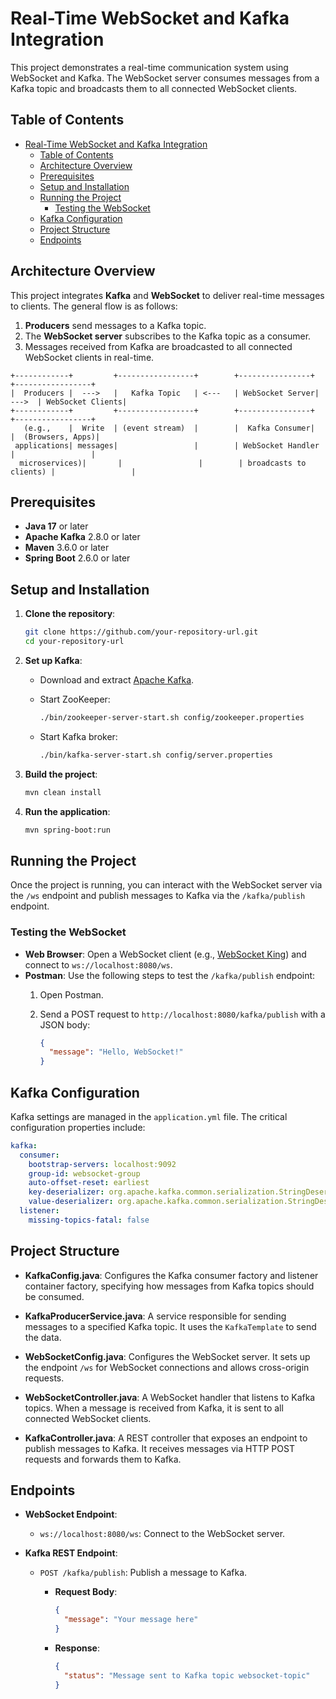 # Real-Time WebSocket and Kafka Integration

This project demonstrates a real-time communication system using WebSocket and Kafka. The WebSocket server consumes messages from a Kafka topic and broadcasts them to all connected WebSocket clients.

## Table of Contents

- [Real-Time WebSocket and Kafka Integration](#real-time-websocket-and-kafka-integration)
  - [Table of Contents](#table-of-contents)
  - [Architecture Overview](#architecture-overview)
  - [Prerequisites](#prerequisites)
  - [Setup and Installation](#setup-and-installation)
  - [Running the Project](#running-the-project)
    - [Testing the WebSocket](#testing-the-websocket)
  - [Kafka Configuration](#kafka-configuration)
  - [Project Structure](#project-structure)
  - [Endpoints](#endpoints)

## Architecture Overview

This project integrates **Kafka** and **WebSocket** to deliver real-time messages to clients. The general flow is as follows:

1. **Producers** send messages to a Kafka topic.
2. The **WebSocket server** subscribes to the Kafka topic as a consumer.
3. Messages received from Kafka are broadcasted to all connected WebSocket clients in real-time.

```plaintext
+------------+         +-----------------+        +----------------+       +-----------------+
|  Producers |  --->   |   Kafka Topic   | <---   | WebSocket Server| --->  | WebSocket Clients|
+------------+         +-----------------+        +----------------+       +-----------------+
   (e.g.,    |  Write  | (event stream)  |        |  Kafka Consumer|       |  (Browsers, Apps)|
 applications| messages|                 |        | WebSocket Handler      |                 |
  microservices)|       |                 |        | broadcasts to clients) |                 |
```

## Prerequisites

- **Java 17** or later
- **Apache Kafka** 2.8.0 or later
- **Maven** 3.6.0 or later
- **Spring Boot** 2.6.0 or later

## Setup and Installation

1. **Clone the repository**:

    ```bash
    git clone https://github.com/your-repository-url.git
    cd your-repository-url
    ```

2. **Set up Kafka**:
    - Download and extract [Apache Kafka](https://kafka.apache.org/downloads).
    - Start ZooKeeper:

      ```bash
      ./bin/zookeeper-server-start.sh config/zookeeper.properties
      ```

    - Start Kafka broker:

      ```bash
      ./bin/kafka-server-start.sh config/server.properties
      ```

3. **Build the project**:

    ```bash
    mvn clean install
    ```

4. **Run the application**:

    ```bash
    mvn spring-boot:run
    ```

## Running the Project

Once the project is running, you can interact with the WebSocket server via the `/ws` endpoint and publish messages to Kafka via the `/kafka/publish` endpoint.

### Testing the WebSocket

- **Web Browser**: Open a WebSocket client (e.g., [WebSocket King](https://websocketking.com/)) and connect to `ws://localhost:8080/ws`.
- **Postman**: Use the following steps to test the `/kafka/publish` endpoint:
  1. Open Postman.
  2. Send a POST request to `http://localhost:8080/kafka/publish` with a JSON body:

     ```json
     {
       "message": "Hello, WebSocket!"
     }
     ```

## Kafka Configuration

Kafka settings are managed in the `application.yml` file. The critical configuration properties include:

```yaml
kafka:
  consumer:
    bootstrap-servers: localhost:9092
    group-id: websocket-group
    auto-offset-reset: earliest
    key-deserializer: org.apache.kafka.common.serialization.StringDeserializer
    value-deserializer: org.apache.kafka.common.serialization.StringDeserializer
  listener:
    missing-topics-fatal: false
```

## Project Structure

- **KafkaConfig.java**: Configures the Kafka consumer factory and listener container factory, specifying how messages from Kafka topics should be consumed.

- **KafkaProducerService.java**: A service responsible for sending messages to a specified Kafka topic. It uses the `KafkaTemplate` to send the data.

- **WebSocketConfig.java**: Configures the WebSocket server. It sets up the endpoint `/ws` for WebSocket connections and allows cross-origin requests.

- **WebSocketController.java**: A WebSocket handler that listens to Kafka topics. When a message is received from Kafka, it is sent to all connected WebSocket clients.

- **KafkaController.java**: A REST controller that exposes an endpoint to publish messages to Kafka. It receives messages via HTTP POST requests and forwards them to Kafka.

## Endpoints

- **WebSocket Endpoint**:
  - `ws://localhost:8080/ws`: Connect to the WebSocket server.
  
- **Kafka REST Endpoint**:
  - `POST /kafka/publish`: Publish a message to Kafka.
    - **Request Body**:

      ```json
      {
        "message": "Your message here"
      }
      ```

    - **Response**:

      ```json
      {
        "status": "Message sent to Kafka topic websocket-topic"
      }
      ```
